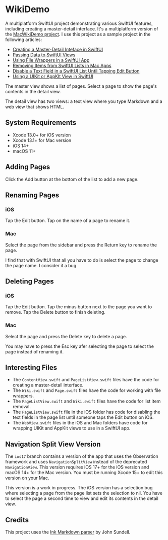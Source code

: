 # WikiDemo

A multiplatform SwiftUI project demonstrating various SwiftUI features, including creating a master-detail interface. It's a multiplatform version of the [MacWikiDemo project](https://github.com/SwiftDevJournal/MacWikiDemo). I use this project as a sample project in the following articles:

* [Creating a Master-Detail Inteface in SwiftUI](https://www.swiftdevjournal.com/creating-a-master-detail-inteface-in-swiftui/)
* [Passing Data to SwiftUI Views](https://www.swiftdevjournal.com/passing-data-to-swiftui-views/)
* [Using File Wrappers in a SwiftUI App](https://www.swiftdevjournal.com/using-file-wrappers-in-a-swiftui-app/)
* [Removing Items from SwiftUI Lists in Mac Apps](https://www.swiftdevjournal.com/removing-items-from-swiftui-lists-in-mac-apps/)
* [Disable a Text Field in a SwiftUI List Until Tapping Edit Button](https://www.swiftdevjournal.com/disable-a-text-field-in-a-swiftui-list-until-tapping-edit-button/)
* [Using a UIKit or AppKIt View in SwiftUI](https://www.swiftdevjournal.com/using-a-uikit-or-appkit-view-in-swiftui/)

The master view shows a list of pages. Select a page to show the page's contents in the detail view.

The detail view has two views: a text view where you type Markdown and a web view that shows HTML.

## System Requirements

* Xcode 13.0+ for iOS version
* Xcode 13.1+ for Mac version
* iOS 14+
* macOS 11+

## Adding Pages

Click the Add button at the bottom of the list to add a new page.

## Renaming Pages

### iOS

Tap the Edit button. Tap on the name of a page to rename it.

### Mac

Select the page from the sidebar and press the Return key to rename the page.

I find that with SwiftUI that all you have to do is select the page to change the page name. I consider it a bug.

## Deleting Pages

### iOS

Tap the Edit button. Tap the minus button next to the page you want to remove. Tap the Delete button to finish deleting.

### Mac

Select the page and press the Delete key to delete a page.

You may have to press the Esc key afer selecting the page to select the page instead of renaming it.

## Interesting Files

* The `ContentView.swift` and `PageListView.swift` files have the code for creating a master-detail interface.
* The `Wiki.swift` and `Page.swift` files have the code for working with file wrappers.
* The `PageListView.swift` and `Wiki.swift` files have the code for list item removal.
* The `PageListView.swift` file in the iOS folder has code for disabling the text fields in the page list until someone taps the Edit button on iOS.
* The `WebView.swift` files in the iOS and Mac folders have code for wrapping UIKit and AppKit views to use in a SwiftUI app.

## Navigation Split View Version

The `ios17` branch contains a version of the app that uses the Observation framework and uses `NavigationSplitView` instead of the deprecated `NavigationView`. This version requires iOS 17+ for the iOS version and macOS 14+ for the Mac version. You must be running Xcode 15+ to edit this version on your Mac.

This version is a work in progress. The iOS version has a selection bug where selecting a page from the page list sets the selection to nil. You have to select the page a second time to view and edit its contents in the detail view.

## Credits

This project uses the [Ink Markdown parser](https://github.com/JohnSundell/Ink) by John Sundell.
